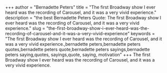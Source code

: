 +++
author = "Bernadette Peters"
title = "The first Broadway show I ever heard was the recording of Carousel, and it was a very vivid experience."
description = "the best Bernadette Peters Quote: The first Broadway show I ever heard was the recording of Carousel, and it was a very vivid experience."
slug = "the-first-broadway-show-i-ever-heard-was-the-recording-of-carousel-and-it-was-a-very-vivid-experience"
keywords = "The first Broadway show I ever heard was the recording of Carousel, and it was a very vivid experience.,bernadette peters,bernadette peters quotes,bernadette peters quote,bernadette peters sayings,bernadette peters saying,quotes, sayings,quote, saying, motivation"
+++
The first Broadway show I ever heard was the recording of Carousel, and it was a very vivid experience.
